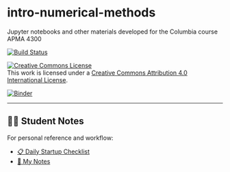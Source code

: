 # intro-numerical-methods
Jupyter notebooks and other materials developed for the Columbia course APMA 4300

[![Build Status](https://travis-ci.org/mandli/intro-numerical-methods.svg)](https://travis-ci.org/mandli/intro-numerical-methods)

<a rel="license" href="http://creativecommons.org/licenses/by/4.0/"><img alt="Creative Commons License" style="border-width:0" src="https://i.creativecommons.org/l/by/4.0/88x31.png" /></a><br />This work is licensed under a <a rel="license" href="http://creativecommons.org/licenses/by/4.0/">Creative Commons Attribution 4.0 International License</a>.

[![Binder](http://mybinder.org/badge.svg)](http://mybinder.org:/repo/mandli/intro-numerical-methods)


---

## 🧑‍🎓 Student Notes

For personal reference and workflow:

- [📋 Daily Startup Checklist](APMA4300_startup.md)
- [📝 My Notes](STUDENT_NOTES.md)
